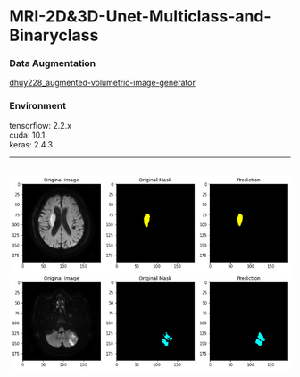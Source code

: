 # MRI-2D&3D-Unet-Multiclass-and-Binaryclass

<h3>Data Augmentation</h3>
<a href="https://github.com/dhuy228/augmented-volumetric-image-generator">dhuy228_augmented-volumetric-image-generator</a>
<h3>Environment</h3>
tensorflow: 2.2.x</br>
cuda: 10.1</br>
keras: 2.4.3</br>
<hr>
<br>
<img src="https://github.com/IlikeBB/MRI-2D_3D-Unet-Multiclass-and-Binaryclass/blob/main/1.png">
<br>
<img src="https://github.com/IlikeBB/MRI-2D_3D-Unet-Multiclass-and-Binaryclass/blob/main/2.png">
<br>
